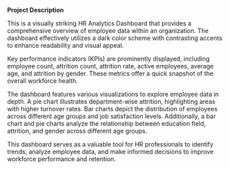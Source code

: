 **Project Description**

This is a visually striking HR Analytics Dashboard that provides a comprehensive overview of employee data within an organization. The dashboard effectively utilizes a dark color scheme with contrasting accents to enhance readability and visual appeal.

Key performance indicators (KPIs) are prominently displayed, including employee count, attrition count, attrition rate, active employees, average age, and attrition by gender. These metrics offer a quick snapshot of the overall workforce health.

The dashboard features various visualizations to explore employee data in depth. A pie chart illustrates department-wise attrition, highlighting areas with higher turnover rates. Bar charts depict the distribution of employees across different age groups and job satisfaction levels. Additionally, a bar chart and pie charts analyze the relationship between education field, attrition, and gender across different age groups.

This dashboard serves as a valuable tool for HR professionals to identify trends, analyze employee data, and make informed decisions to improve workforce performance and retention.
